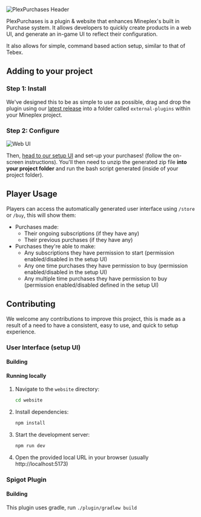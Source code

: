 ![PlexPurchases Header](https://i.imgur.com/ZBSXcgt.png)

PlexPurchases is a plugin & website that enhances Mineplex's built in Purchase system. It allows developers to quickly
create products in a web UI, and generate an in-game UI to reflect their configuration.

It also allows for simple, command based action setup, similar to that of Tebex.

## Adding to your project

### Step 1: Install

We've designed this to be as simple to use as possible, drag and drop
the plugin using our [latest release](https://github.com/PlexPrison/PlexPurchases/releases) into a folder called
`external-plugins` within your Mineplex project.

### Step 2: Configure

![Web UI](https://i.imgur.com/o17Mb5x.png)

Then, [head to our setup UI](https://plexpurchases-setup.plexprison.net) and set-up your purchases! (follow the
on-screen instructions). You'll then need to unzip the generated zip file **into your project folder** and run the bash script generated (inside of your project folder).

## Player Usage

Players can access the automatically generated user interface using `/store` or `/buy`, this will show them:

- Purchases made:
    - Their ongoing subscriptions (if they have any)
    - Their previous purchases (if they have any)
- Purchases they're able to make:
    - Any subscriptions they have permission to start (permission enabled/disabled in the setup UI)
    - Any one time purchases they have permission to buy (permission enabled/disabled in the setup UI)
    - Any multiple time purchases they have permission to buy (permission enabled/disabled defined in the setup UI)

## Contributing

We welcome any contributions to improve this project, this is made as a result of a need to have a consistent, easy to
use, and quick to setup experience.

### User Interface (setup UI)

#### Building

#### Running locally

1. Navigate to the `website` directory:
   ```sh
   cd website
   ```
2. Install dependencies:
   ```sh
   npm install
   ```
3. Start the development server:
   ```sh
   npm run dev
   ```
4. Open the provided local URL in your browser (usually http://localhost:5173)

### Spigot Plugin

#### Building

This plugin uses gradle, run
`./plugin/gradlew build`